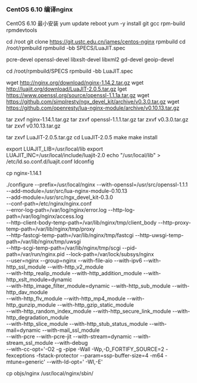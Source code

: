 ### CentOS 6.10 编译nginx

CentOS 6.10 最小安装
yum update
reboot
yum -y install git gcc rpm-build rpmdevtools

cd /root
git clone https://git.ustc.edu.cn/james/centos-nginx rpmbuild
cd /root/rpmbuild
rpmbuild -bb SPECS/LuaJIT.spec

pcre-devel openssl-devel libxslt-devel libxml2 gd-devel geoip-devel 

cd /root/rpmbuild/SPECS
rpmbuild -bb LuaJIT.spec




wget http://nginx.org/download/nginx-1.14.2.tar.gz
wget http://luajit.org/download/LuaJIT-2.0.5.tar.gz
lget https://www.openssl.org/source/openssl-1.1.1a.tar.gz
wget https://github.com/simplresty/ngx_devel_kit/archive/v0.3.0.tar.gz
wget https://github.com/openresty/lua-nginx-module/archive/v0.10.13.tar.gz

tar zxvf nginx-1.14.1.tar.gz
tar zxvf openssl-1.1.1.tar.gz
tar zxvf v0.3.0.tar.gz
tar zxvf v0.10.13.tar.gz

tar zxvf LuaJIT-2.0.5.tar.gz
cd LuaJIT-2.0.5
make
make install

export LUAJIT_LIB=/usr/local/lib
export LUAJIT_INC=/usr/local/include/luajit-2.0
echo "/usr/local/lib" > /etc/ld.so.conf.d/luajit.conf
ldconfig

cp nginx-1.14.1


./configure --prefix=/usr/local/nginx --with-openssl=/usr/src/openssl-1.1.1  \
--add-module=/usr/src/lua-nginx-module-0.10.13 \
--add-module=/usr/src/ngx_devel_kit-0.3.0 \
--conf-path=/etc/nginx/nginx.conf \
--error-log-path=/var/log/nginx/error.log --http-log-path=/var/log/nginx/access.log \
--http-client-body-temp-path=/var/lib/nginx/tmp/client_body --http-proxy-temp-path=/var/lib/nginx/tmp/proxy \
--http-fastcgi-temp-path=/var/lib/nginx/tmp/fastcgi --http-uwsgi-temp-path=/var/lib/nginx/tmp/uwsgi \
--http-scgi-temp-path=/var/lib/nginx/tmp/scgi --pid-path=/var/run/nginx.pid --lock-path=/var/lock/subsys/nginx \
--user=nginx --group=nginx --with-file-aio --with-ipv6 --with-http_ssl_module --with-http_v2_module \
--with-http_realip_module --with-http_addition_module --with-http_xslt_module=dynamic \
--with-http_image_filter_module=dynamic --with-http_sub_module --with-http_dav_module \
--with-http_flv_module --with-http_mp4_module --with-http_gunzip_module --with-http_gzip_static_module \
--with-http_random_index_module --with-http_secure_link_module --with-http_degradation_module \
--with-http_slice_module --with-http_stub_status_module --with-mail=dynamic --with-mail_ssl_module \
--with-pcre --with-pcre-jit --with-stream=dynamic --with-stream_ssl_module --with-debug \
--with-cc-opt='-O2 -g -pipe -Wall -Wp,-D_FORTIFY_SOURCE=2 -fexceptions -fstack-protector --param=ssp-buffer-size=4 -m64 -mtune=generic' --with-ld-opt=' -Wl,-E'

cp objs/nginx /usr/local/nginx/sbin/
